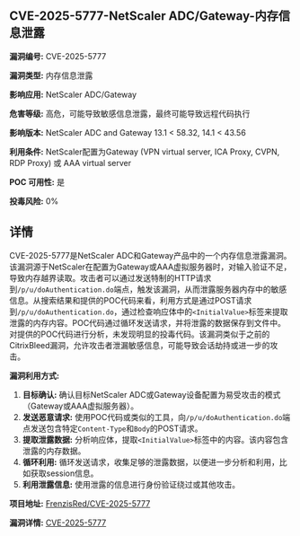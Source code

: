 ## CVE-2025-5777-NetScaler ADC/Gateway-内存信息泄露

**漏洞编号:** CVE-2025-5777

**漏洞类型:** 内存信息泄露

**影响应用:** NetScaler ADC/Gateway

**危害等级:** 高危，可能导致敏感信息泄露，最终可能导致远程代码执行

**影响版本:** NetScaler ADC and Gateway 13.1 < 58.32, 14.1 < 43.56

**利用条件:** NetScaler配置为Gateway (VPN virtual server, ICA Proxy, CVPN, RDP Proxy) 或 AAA virtual server

**POC 可用性:** 是

**投毒风险:** 0%

## 详情

CVE-2025-5777是NetScaler ADC和Gateway产品中的一个内存信息泄露漏洞。该漏洞源于NetScaler在配置为Gateway或AAA虚拟服务器时，对输入验证不足，导致内存越界读取。攻击者可以通过发送特制的HTTP请求到`/p/u/doAuthentication.do`端点，触发该漏洞，从而泄露服务器内存中的敏感信息。从搜索结果和提供的POC代码来看，利用方式是通过POST请求到`/p/u/doAuthentication.do`，通过检查响应体中的`<InitialValue>`标签来提取泄露的内存内容。POC代码通过循环发送请求，并将泄露的数据保存到文件中。对提供的POC代码进行分析，未发现明显的投毒代码。该漏洞类似于之前的CitrixBleed漏洞，允许攻击者泄漏敏感信息，可能导致会话劫持或进一步的攻击。

**漏洞利用方式:**

1.  **目标确认:** 确认目标NetScaler ADC或Gateway设备配置为易受攻击的模式（Gateway或AAA虚拟服务器）。
2.  **发送恶意请求:** 使用POC代码或类似的工具，向`/p/u/doAuthentication.do`端点发送包含特定`Content-Type`和`Body`的POST请求。
3.  **提取泄露数据:** 分析响应体，提取`<InitialValue>`标签中的内容。该内容包含泄露的内存数据。
4.  **循环利用:** 循环发送请求，收集足够的泄露数据，以便进一步分析和利用，比如获取session信息。
5. **利用泄露信息:** 使用泄露的信息进行身份验证绕过或其他攻击。

**项目地址:** [FrenzisRed/CVE-2025-5777](https://github.com/FrenzisRed/CVE-2025-5777)

**漏洞详情:** [CVE-2025-5777](https://nvd.nist.gov/vuln/detail/CVE-2025-5777)